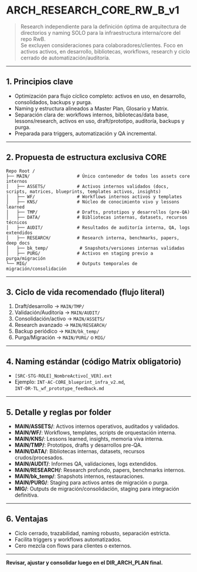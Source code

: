 # ARCH\_RESEARCH\_CORE\_RW\_B\_v1

> Research independiente para la definición óptima de arquitectura de directorios y naming SOLO para la infraestructura interna/core del repo RwB.\
> Se excluyen consideraciones para colaboradores/clientes. Foco en activos activos, en desarrollo, bibliotecas, workflows, research y ciclo cerrado de automatización/auditoría.

---

## 1. Principios clave

- Optimización para flujo cíclico completo: activos en uso, en desarrollo, consolidados, backups y purga.
- Naming y estructura alineados a Master Plan, Glosario y Matrix.
- Separación clara de: workflows internos, bibliotecas/data base, lessons/research, activos en uso, draft/prototipo, auditoría, backups y purga.
- Preparada para triggers, automatización y QA incremental.

---

## 2. Propuesta de estructura exclusiva CORE

```text
Repo Root /
├── MAIN/                  # Único contenedor de todos los assets core internos
│   ├── ASSETS/            # Activos internos validados (docs, scripts, matrices, blueprints, templates activos, insights)
│   ├── WF/                # Workflows internos activos y templates
│   ├── KNS/               # Núcleo de conocimiento vivo y lessons learned
│   ├── TMP/               # Drafts, prototipos y desarrollos (pre-QA)
│   ├── DATA/              # Bibliotecas internas, datasets, recursos técnicos
│   ├── AUDIT/             # Resultados de auditoría interna, QA, logs extendidos
│   ├── RESEARCH/          # Research interna, benchmarks, papers, deep docs
│   ├── bk_temp/            # Snapshots/versiones internas validadas
│   ├── PURG/              # Activos en staging previo a purga/migración
└── MIG/                   # Outputs temporales de migración/consolidación
```

---

## 3. Ciclo de vida recomendado (flujo literal)

1. Draft/desarrollo → `MAIN/TMP/`
2. Validación/Auditoría → `MAIN/AUDIT/`
3. Consolidación/activo → `MAIN/ASSETS/`
4. Research avanzado → `MAIN/RESEARCH/`
5. Backup periódico → `MAIN/bk_temp/`
6. Purga/Migración → `MAIN/PURG/` o `MIG/`

---

## 4. Naming estándar (código Matrix obligatorio)

- `[SRC·STG·ROLE]_NombreActivo[_VER].ext`
- Ejemplo: `INT·AC·CORE_blueprint_infra_v2.md`, `INT·DR·TL_wf_prototype_feedback.md`

---

## 5. Detalle y reglas por folder

- **MAIN/ASSETS/**: Activos internos operativos, auditados y validados.
- **MAIN/WF/**: Workflows, templates, scripts de orquestación interna.
- **MAIN/KNS/**: Lessons learned, insights, memoria viva interna.
- **MAIN/TMP/**: Prototipos, drafts y desarrollos pre-QA.
- **MAIN/DATA/**: Bibliotecas internas, datasets, recursos crudos/procesados.
- **MAIN/AUDIT/**: Informes QA, validaciones, logs extendidos.
- **MAIN/RESEARCH/**: Research profundo, papers, benchmarks internos.
- **MAIN/bk_temp/**: Snapshots internos, restauraciones.
- **MAIN/PURG/**: Staging para activos antes de migración o purga.
- **MIG/**: Outputs de migración/consolidación, staging para integración definitiva.

---

## 6. Ventajas

- Ciclo cerrado, trazabilidad, naming robusto, separación estricta.
- Facilita triggers y workflows automatizados.
- Cero mezcla con flows para clientes o externos.

---

**Revisar, ajustar y consolidar luego en el DIR\_ARCH\_PLAN final.**

